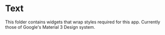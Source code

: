 # Text

This folder contains widgets that wrap styles required for this app.
Currently those of Google's Material 3 Design system.
